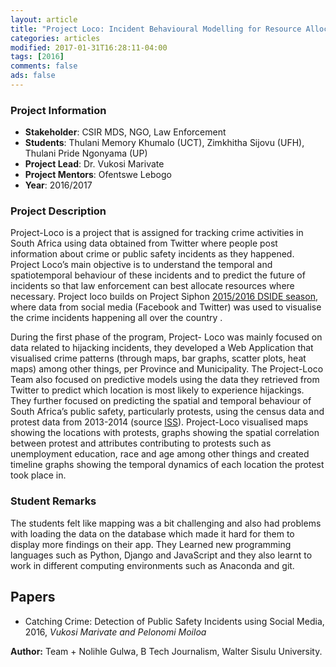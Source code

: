 ```yaml
---
layout: article
title: "Project Loco: Incident Behavioural Modelling for Resource Allocation"
categories: articles
modified: 2017-01-31T16:28:11-04:00
tags: [2016]
comments: false
ads: false
---
```



### Project Information

* **Stakeholder**: CSIR MDS, NGO, Law Enforcement
* **Students**: Thulani Memory Khumalo (UCT), Zimkhitha Sijovu (UFH), Thulani Pride Ngonyama (UP)
* **Project Lead**: Dr. Vukosi Marivate
* **Project Mentors**: Ofentswe Lebogo
* **Year**: 2016/2017

### Project Description

Project-Loco is a project that is assigned for tracking crime activities in South Africa using data obtained from Twitter where people post information about crime or public safety incidents as they happened. Project Loco’s main objective is to understand the temporal and spatiotemporal behaviour of these incidents and to predict the future of incidents so that law enforcement can best allocate resources where necessary. Project loco builds on Project Siphon [2015/2016 DSIDE season](http://dsideweb.github.io/articles/project-siphon/), where data from social media (Facebook and Twitter) was used to visualise the crime incidents happening all over the country .

During the first phase of the program, Project- Loco was mainly focused on data related to hijacking incidents, they developed a Web Application that visualised crime patterns (through maps, bar graphs, scatter plots, heat maps) among other things, per Province and Municipality. The Project-Loco Team also focused on predictive models using the data they retrieved from Twitter to predict which location is most likely to experience hijackings. They further focused on predicting the spatial and temporal behaviour of South Africa’s public safety, particularly protests, using the census data and protest data from 2013-2014 (source [ISS](https://issafrica.org/iss-today/getting-to-the-bottom-of-what-really-drives-public-violence-in-south-africa)). Project-Loco visualised maps showing the locations with protests, graphs showing the spatial correlation between protest and attributes contributing to protests such as unemployment education, race and age among other things and created timeline graphs showing the temporal dynamics of each location the protest took place in.

### Student Remarks

The students felt like mapping was a bit challenging and also had problems with loading the data on the database which made it hard for them to display more findings on their app. They Learned new programming languages such as Python, Django and JavaScript and they also learnt to work in different computing environments such as Anaconda and git.

## Papers

* Catching Crime: Detection of Public Safety Incidents using Social Media, 2016, *Vukosi Marivate and Pelonomi Moiloa*

**Author:** Team + Nolihle Gulwa, B Tech Journalism, Walter Sisulu University.
